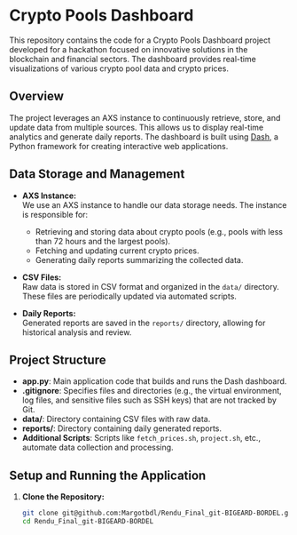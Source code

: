 # Crypto Pools Dashboard

This repository contains the code for a Crypto Pools Dashboard project developed for a hackathon focused on innovative solutions in the blockchain and financial sectors. The dashboard provides real-time visualizations of various crypto pool data and crypto prices.

## Overview

The project leverages an AXS instance to continuously retrieve, store, and update data from multiple sources. This allows us to display real-time analytics and generate daily reports. The dashboard is built using [Dash](https://dash.plotly.com/), a Python framework for creating interactive web applications.

## Data Storage and Management

- **AXS Instance:**  
  We use an AXS instance to handle our data storage needs. The instance is responsible for:
  - Retrieving and storing data about crypto pools (e.g., pools with less than 72 hours and the largest pools).
  - Fetching and updating current crypto prices.
  - Generating daily reports summarizing the collected data.

- **CSV Files:**  
  Raw data is stored in CSV format and organized in the `data/` directory. These files are periodically updated via automated scripts.

- **Daily Reports:**  
  Generated reports are saved in the `reports/` directory, allowing for historical analysis and review.

## Project Structure

- **app.py**: Main application code that builds and runs the Dash dashboard.
- **.gitignore**: Specifies files and directories (e.g., the virtual environment, log files, and sensitive files such as SSH keys) that are not tracked by Git.
- **data/**: Directory containing CSV files with raw data.
- **reports/**: Directory containing daily generated reports.
- **Additional Scripts**: Scripts like `fetch_prices.sh`, `project.sh`, etc., automate data collection and processing.

## Setup and Running the Application

1. **Clone the Repository:**

   ```bash
   git clone git@github.com:Margotbdl/Rendu_Final_git-BIGEARD-BORDEL.git
   cd Rendu_Final_git-BIGEARD-BORDEL
